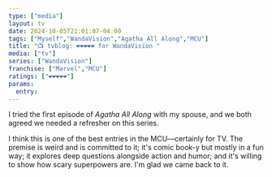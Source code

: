 ```yaml
---
type: ["media"]
layout: tv
date: 2024-10-05T21:01:07-04:00
tags: ["Myself","WandaVision","Agatha All Along","MCU"]
title: "📺 tvblog: ❤️❤️❤️❤️❤️ for WandaVision "
media: ["tv"]
series: ["WandaVision"]
franchise: ["Marvel","MCU"]
ratings: ["❤️❤️❤️❤️❤️"]
params:
  entry:
---
```

I tried the first episode of *Agatha All Along* with my spouse, and we both agreed we needed a refresher on this series. 

I think this is one of the best entries in the MCU—certainly for TV. The premise is weird and is committed to it; it's comic book-y but mostly in a fun way; it explores deep questions alongside action and humor; and it's willing to show how scary superpowers are. I'm glad we came back to it.
